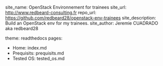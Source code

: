 site_name: OpenStack Environnement for trainees
site_url: http://www.redbeard-consulting.fr
repo_url: https://github.com/redbeard28/openstack-env-trainees
site_description: Build an OpenStack env for my trainees.
site_author: Jeremie CUADRADO aka redbeard28

theme: readthedocs
pages:
  - Home: index.md
  - Prequisits: prequisits.md
  - Tested OS: tested_os.md